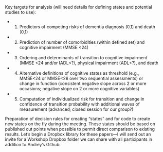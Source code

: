 Key targets for analysis (will need details for defining states and potential studies to use):  
- 1. Predictors of competing risks of dementia diagnosis (0,1) and death (0,1)
- 2. Prediction of number of comorbidities (within defined set) and cognitive impairment (MMSE <24)
- 3. Ordering and determinants of transition to cognitive impairment (MMSE <24 and/or IADL<?), physical impairment (ADL<?), and death
- 4. Alternative definitions of cognitive states as threshold (e.g., MMSE<24 or MMSE<28 over two sequential assessments) or change in function (consistent negative slope across 2 or more occasions; negative slope on 2 or more cognitive variables)
- 5. Computation of individualized risk for transition and change in confidence of transition probability with additional waves of measurement (advanced; closed session for our group?)

Preparation of decision rules for creating “states” and for code to create new states on the fly during the meeting. These states should be based on published cut points when possible to permit direct comparison to existing results. Let’s begin a Dropbox library for these papers—I will send out an invite for a Workshop Dropbox folder we can share with all participants in addition to Andrey’s Github.

